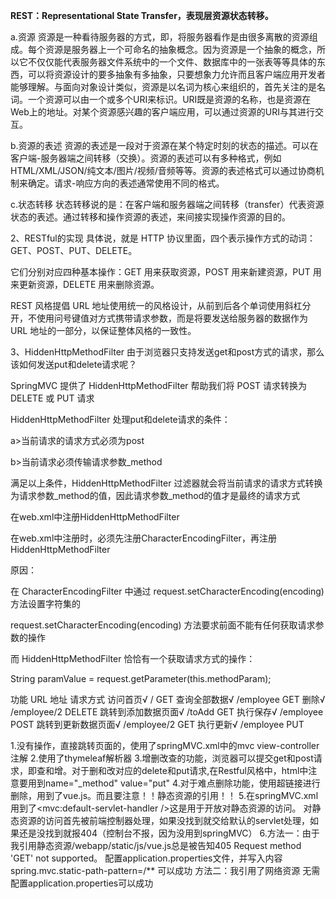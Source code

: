 **REST：Representational State Transfer，表现层资源状态转移。**

a.资源
资源是一种看待服务器的方式，即，将服务器看作是由很多离散的资源组成。每个资源是服务器上一个可命名的抽象概念。因为资源是一个抽象的概念，所以它不仅仅能代表服务器文件系统中的一个文件、数据库中的一张表等等具体的东西，可以将资源设计的要多抽象有多抽象，只要想象力允许而且客户端应用开发者能够理解。与面向对象设计类似，资源是以名词为核心来组织的，首先关注的是名词。一个资源可以由一个或多个URI来标识。URI既是资源的名称，也是资源在Web上的地址。对某个资源感兴趣的客户端应用，可以通过资源的URI与其进行交互。

b.资源的表述
资源的表述是一段对于资源在某个特定时刻的状态的描述。可以在客户端-服务器端之间转移（交换）。资源的表述可以有多种格式，例如HTML/XML/JSON/纯文本/图片/视频/音频等等。资源的表述格式可以通过协商机制来确定。请求-响应方向的表述通常使用不同的格式。

c.状态转移
状态转移说的是：在客户端和服务器端之间转移（transfer）代表资源状态的表述。通过转移和操作资源的表述，来间接实现操作资源的目的。

2、RESTful的实现
具体说，就是 HTTP 协议里面，四个表示操作方式的动词：GET、POST、PUT、DELETE。

它们分别对应四种基本操作：GET 用来获取资源，POST 用来新建资源，PUT 用来更新资源，DELETE 用来删除资源。

REST 风格提倡 URL 地址使用统一的风格设计，从前到后各个单词使用斜杠分开，不使用问号键值对方式携带请求参数，而是将要发送给服务器的数据作为 URL 地址的一部分，以保证整体风格的一致性。

3、HiddenHttpMethodFilter
由于浏览器只支持发送get和post方式的请求，那么该如何发送put和delete请求呢？

SpringMVC 提供了 HiddenHttpMethodFilter 帮助我们将 POST 请求转换为 DELETE 或 PUT 请求

HiddenHttpMethodFilter 处理put和delete请求的条件：

a>当前请求的请求方式必须为post

b>当前请求必须传输请求参数_method

满足以上条件，HiddenHttpMethodFilter 过滤器就会将当前请求的请求方式转换为请求参数_method的值，因此请求参数_method的值才是最终的请求方式

在web.xml中注册HiddenHttpMethodFilter

在web.xml中注册时，必须先注册CharacterEncodingFilter，再注册HiddenHttpMethodFilter

原因：

在 CharacterEncodingFilter 中通过 request.setCharacterEncoding(encoding) 方法设置字符集的

request.setCharacterEncoding(encoding) 方法要求前面不能有任何获取请求参数的操作

而 HiddenHttpMethodFilter 恰恰有一个获取请求方式的操作：

String paramValue = request.getParameter(this.methodParam);


功能	URL 地址	请求方式
访问首页√	/	GET
查询全部数据√	/employee	GET
删除√	/employee/2	DELETE
跳转到添加数据页面√	/toAdd	GET
执行保存√	/employee	POST
跳转到更新数据页面√	/employee/2	GET
执行更新√	/employee	PUT

1.没有操作，直接跳转页面的，使用了springMVC.xml中的mvc view-controller注解
2.使用了thymeleaf解析器
3.增删改查的功能，浏览器可以提交get和post请求，即查和增。对于删和改对应的delete和put请求,在Restful风格中，html中注意要用到name="_method" value="put"
4.对于难点删除功能，使用超链接进行删除，用到了vue.js。而且要注意！！静态资源的引用！！
5.在springMVC.xml用到了<mvc:default-servlet-handler />这是用于开放对静态资源的访问。
      对静态资源的访问首先被前端控制器处理，如果没找到就交给默认的servlet处理，如果还是没找到就报404（控制台不报，因为没用到springMVC）
6.方法一：由于我引用静态资源/webapp/static/js/vue.js总是被告知405  Request method 'GET' not supported。  配置application.properties文件，并写入内容  spring.mvc.static-path-pattern=/**     可以成功
  方法二：我引用了网络资源<script src="https://cdn.jsdelivr.net/npm/vue/dist/vue.js"></script>  无需配置application.properties可以成功
